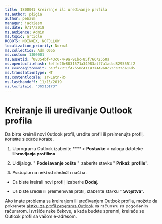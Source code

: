```yaml
---
title: 1800001 kreiranje ili uređivanje profila
ms.author: pdigia
author: pebaum
manager: jackiesm
ms.date: 9/17/2018
ms.audience: Admin
ms.topic: article
ROBOTS: NOINDEX, NOFOLLOW
localization_priority: Normal
ms.collection: Adm_O365
ms.custom: 1800001
ms.assetid: f08354bf-43c0-449a-91bc-85f76672550a
ms.openlocfilehash: 3effe20e8831571a34983a1f7a1addd8295551f2
ms.sourcegitcommit: b43f77221f47b50c41197a448a9c26c423ce1ad5
ms.translationtype: MT
ms.contentlocale: sr-Latn-RS
ms.lasthandoff: 11/15/2019
ms.locfileid: "36515173"
---
```

# <a name="create-or-edit-an-outlook-profile"></a>Kreiranje ili uređivanje Outlook profila

Da biste kreirali novi Outlook profil, uredite profil ili preimenujte profil, koristite sledeće korake.
  
1. U programu Outlook izaberite **** \> **Postavke** \> naloga datoteke **Upravljanje profilima**.
    
2. U dijalogu " **Podešavanje pošte** " izaberite stavku " **Prikaži profile**".
    
3. Postupite na neki od sledećih načina:
    
  - Da biste kreirali novi profil, izaberite **Dodaj**.
    
  - Da biste uredili ili preimenovali profil, izaberite stavku " **Svojstva**".
    
Ako imate problema sa kreiranjem ili uređivanjem Outlook profila, možete da pokrenete [alatku za profil programa Outlook](https://aka.ms/SaRA-OutlookSetupProfile) na računaru sa pogođenim računarom. Izvršiće neke čekove, a kada budete spremni, kreiraće se Outlook profil sa vašom e-adresom. 
  

